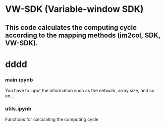 # VW-SDK (Variable-window SDK)
## This code calculates the computing cycle according to the mapping methods (im2col, SDK, VW-SDK).

# dddd

### main.ipynb
You have to input the information such as the network, array size, and so on...


### utils.ipynb
Functions for calculating the computing cycle.
